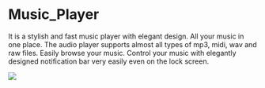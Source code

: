 # Music_Player
It is a stylish and fast music player with elegant design. All your music in one place. The audio player supports almost all types of mp3, midi, wav and raw files. Easily browse your music. Control your music with elegantly designed notification bar very easily even on the lock screen.

![](master/app/src/main/res/drawable-v24/featuremusic.jpg)
